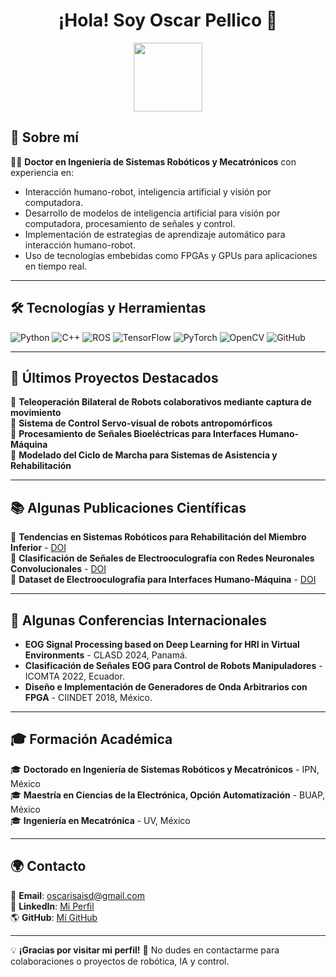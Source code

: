 <h1 align="center">¡Hola! Soy Oscar Pellico 👋</h1>

<p align="center">
  <img src="https://github.com/SolKacil/SolKacil/blob/main/Robot1.gif" width="110px">
</p>

## 🚀 Sobre mí

👨‍🔬 **Doctor en Ingeniería de Sistemas Robóticos y Mecatrónicos** con experiencia en:
- Interacción humano-robot, inteligencia artificial y visión por computadora.
- Desarrollo de modelos de inteligencia artificial para visión por computadora, procesamiento de señales y control.
- Implementación de estrategias de aprendizaje automático para interacción humano-robot.
- Uso de tecnologías embebidas como FPGAs y GPUs para aplicaciones en tiempo real.

---

## 🛠️ Tecnologías y Herramientas
![Python](https://img.shields.io/badge/Python-3776AB?style=for-the-badge&logo=python&logoColor=white)
![C++](https://img.shields.io/badge/C++-00599C?style=for-the-badge&logo=cplusplus&logoColor=white)
![ROS](https://img.shields.io/badge/ROS-22314E?style=for-the-badge&logo=ros&logoColor=white)
![TensorFlow](https://img.shields.io/badge/TensorFlow-FF6F00?style=for-the-badge&logo=tensorflow&logoColor=white)
![PyTorch](https://img.shields.io/badge/PyTorch-EE4C2C?style=for-the-badge&logo=pytorch&logoColor=white)
![OpenCV](https://img.shields.io/badge/OpenCV-5C3EE8?style=for-the-badge&logo=opencv&logoColor=white)
![GitHub](https://img.shields.io/badge/GitHub-181717?style=for-the-badge&logo=github&logoColor=white)

---

## 📌 Últimos Proyectos Destacados

🔹 **Teleoperación Bilateral de Robots colaborativos mediante captura de movimiento**  
🔹 **Sistema de Control Servo-visual de robots antropomórficos**  
🔹 **Procesamiento de Señales Bioeléctricas para Interfaces Humano-Máquina**  
🔹 **Modelado del Ciclo de Marcha para Sistemas de Asistencia y Rehabilitación**  

---

## 📚 Algunas Publicaciones Científicas
📄 **Tendencias en Sistemas Robóticos para Rehabilitación del Miembro Inferior** - [DOI](https://doi.org/10.1080/02564602.2023.2185691)  
📄 **Clasificación de Señales de Electrooculografía con Redes Neuronales Convolucionales** - [DOI](https://doi.org/10.1007/978-981-19-6347-6_2)  
📄 **Dataset de Electrooculografía para Interfaces Humano-Máquina** - [DOI](https://dx.doi.org/10.21227/ttw6-ar70)  

---

## 🎤 Algunas Conferencias Internacionales
- **EOG Signal Processing based on Deep Learning for HRI in Virtual Environments** - CLASD 2024, Panamá.  
- **Clasificación de Señales EOG para Control de Robots Manipuladores** - ICOMTA 2022, Ecuador.  
- **Diseño e Implementación de Generadores de Onda Arbitrarios con FPGA** - CIINDET 2018, México.  

---

## 🎓 Formación Académica
🎓 **Doctorado en Ingeniería de Sistemas Robóticos y Mecatrónicos** - IPN, México  
🎓 **Maestría en Ciencias de la Electrónica, Opción Automatización** - BUAP, México  
🎓 **Ingeniería en Mecatrónica** - UV, México  

---

## 🌍 Contacto
📩 **Email**: oscarisaisd@gmail.com  
🔗 **LinkedIn**: [Mi Perfil](https://www.linkedin.com/in/oscar-isaid-pellico-s%C3%A1nchez-a692aa229/)  
🌎 **GitHub**: [Mí GitHub](https://github.com/SolKacil)  

---

💡 **¡Gracias por visitar mi perfil!** 🚀 No dudes en contactarme para colaboraciones o proyectos de robótica, IA y control.
